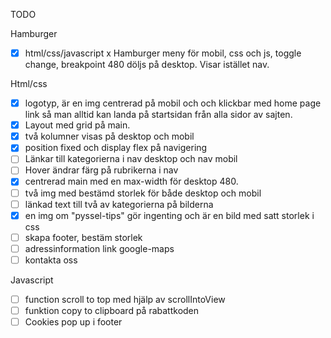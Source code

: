 TODO

Hamburger

- [x] html/css/javascript x Hamburger meny för mobil, css och js, toggle change, breakpoint 480 döljs på desktop. Visar istället nav.

Html/css

- [x] logotyp, är en img centrerad på mobil och och klickbar med home page link så man alltid kan landa på startsidan från alla sidor av sajten.
- [x] Layout med grid på main.
- [x] två kolumner visas på desktop och mobil
- [x] position fixed och display flex på navigering
- [ ] Länkar till kategorierna i nav desktop och nav mobil
- [ ] Hover ändrar färg på rubrikerna i nav
- [x] centrerad main med en max-width för desktop 480.
- [ ] två img med bestämd storlek för både desktop och mobil
- [ ] länkad text till två av kategorierna på bilderna
- [x] en img om "pyssel-tips" gör ingenting och är en bild med satt storlek i css
- [ ] skapa footer, bestäm storlek
- [ ] adressinformation link google-maps
- [ ] kontakta oss

Javascript

- [ ] function scroll to top med hjälp av scrollIntoView
- [ ] funktion copy to clipboard på rabattkoden
- [ ] Cookies pop up i footer
